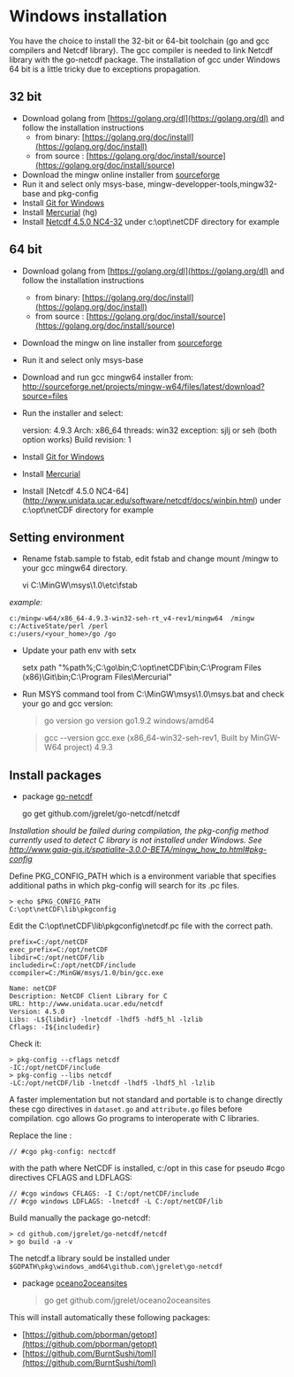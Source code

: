 # Windows installation

You have the choice to install the 32-bit or 64-bit toolchain (go and gcc compilers and Netcdf library). The gcc compiler is needed to link Netcdf library with the go-netcdf package. The installation of gcc under Windows 64 bit is a little tricky due to exceptions propagation.

## 32 bit

* Download golang from [https://golang.org/dl](https://golang.org/dl) and follow the installation instructions
  * from binary: [https://golang.org/doc/install](https://golang.org/doc/install)
  * from source : [https://golang.org/doc/install/source](https://golang.org/doc/install/source)
* Download the mingw online installer from [sourceforge](http://sourceforge.net/projects/mingw/files/latest/download?source=files)
* Run it and select only msys-base, mingw-developper-tools,mingw32-base and pkg-config
* Install [Git for Windows](https://git-scm.com/download/win)
* Install [Mercurial](https://mercurial.selenic.com/) (hg)
* Install [Netcdf 4.5.0 NC4-32](http://www.unidata.ucar.edu/software/netcdf/docs/winbin.html) under c:\opt\netCDF directory for example

## 64 bit

* Download golang from [https://golang.org/dl](https://golang.org/dl) and follow the installation instructions
  * from binary: [https://golang.org/doc/install](https://golang.org/doc/install)
  * from source : [https://golang.org/doc/install/source](https://golang.org/doc/install/source)
* Download the mingw on line installer from [sourceforge](http://sourceforge.net/projects/mingw/files/latest/download?source=files)
* Run it and select only msys-base
* Download and run gcc mingw64 installer from: <http://sourceforge.net/projects/mingw-w64/files/latest/download?source=files>
* Run the installer and select:

    version: 4.9.3
    Arch: x86_64
    threads: win32
    exception: sjlj or seh  (both option works)
    Build revision: 1

* Install [Git for Windows](https://git-scm.com/download/win)
* Install [Mercurial](https://mercurial.selenic.com/)
* Install [Netcdf 4.5.0 NC4-64] (http://www.unidata.ucar.edu/software/netcdf/docs/winbin.html) under c:\opt\netCDF directory for example

## Setting environment

* Rename fstab.sample to fstab, edit fstab and change mount /mingw to your gcc mingw64 directory.


   vi C:\MinGW\msys\1.0\etc\fstab


_example:_

    c:/mingw-w64/x86_64-4.9.3-win32-seh-rt_v4-rev1/mingw64  /mingw
    c:/ActiveState/perl /perl
    c:/users/<your_home>/go /go

* Update your path env with setx

    setx path "%path%;C:\go\bin;C:\opt\netCDF\bin;C:\Program Files (x86)\Git\bin;C:\Program Files\Mercurial\"

* Run MSYS command tool from C:\MinGW\msys\1.0\msys.bat and check your go and gcc version:

    > go version
    go version go1.9.2 windows/amd64

    > gcc --version
    gcc.exe (x86_64-win32-seh-rev1, Built by MinGW-W64 project) 4.9.3

## Install packages

* package [go-netcdf](https://github.com/jgrelet/go-netcdf)

    go get github.com/jgrelet/go-netcdf/netcdf

_Installation should be failed during compilation, the pkg-config method currently used to detect C library is not installed under Windows. See <http://www.gaia-gis.it/spatialite-3.0.0-BETA/mingw_how_to.html#pkg-config>_

Define PKG_CONFIG_PATH which is a environment variable that specifies additional paths in which pkg-config will search for its .pc files.

    > echo $PKG_CONFIG_PATH 
    C:\opt\netCDF\lib\pkgconfig

Edit the C:\opt\netCDF\lib\pkgconfig\netcdf.pc file with the correct path.

    prefix=C:/opt/netCDF
    exec_prefix=C:/opt/netCDF
    libdir=C:/opt/netCDF/lib
    includedir=C:/opt/netCDF/include
    ccompiler=C:/MinGW/msys/1.0/bin/gcc.exe

    Name: netCDF
    Description: NetCDF Client Library for C
    URL: http://www.unidata.ucar.edu/netcdf
    Version: 4.5.0
    Libs: -L${libdir} -lnetcdf -lhdf5 -hdf5_hl -lzlib
    Cflags: -I${includedir}

Check it:

    > pkg-config --cflags netcdf
    -IC:/opt/netCDF/include
    > pkg-config --libs netcdf
    -LC:/opt/netCDF/lib -lnetcdf -lhdf5 -lhdf5_hl -lzlib

A faster implementation but not standard and portable is to change directly these cgo directives in `dataset.go` and `attribute.go` files before compilation.
cgo allows Go programs to interoperate with C libraries.

Replace the line :

    // #cgo pkg-config: nectcdf

 with the path where NetCDF is installed, c:/opt in this case for pseudo #cgo directives CFLAGS and LDFLAGS:

    // #cgo windows CFLAGS: -I C:/opt/netCDF/include
    // #cgo windows LDFLAGS: -lnetcdf -L C:/opt/netCDF/lib

Build manually the package go-netcdf:

    > cd github.com/jgrelet/go-netcdf/netcdf
    > go build -a -v

The netcdf.a library sould be installed under       `$GOPATH\pkg\windows_amd64\github.com\jgrelet\go-netcdf`

* package [oceano2oceansites](https://github.com/jgrelet/oceano2oceansites)

    > go get github.com/jgrelet/oceano2oceansites

This will install automatically these following packages:

* [https://github.com/pborman/getopt](https://github.com/pborman/getopt)
* [https://github.com/BurntSushi/toml](https://github.com/BurntSushi/toml)